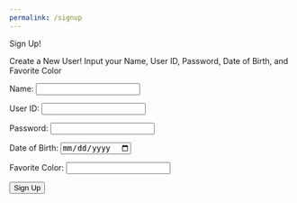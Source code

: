 ```yaml
---
permalink: /signup
---
```


<!-- 
A simple HTML login form with a Login action when button is pressed.  

The form triggers the login_user function defined in the JavaScript below when the Login button is pressed.
-->

<p class="title"> Sign Up! </p>

<p>Create a New User! Input your Name, User ID, Password, Date of Birth, and Favorite Color</p>

<form action="javascript:signup_user()">
    <p><label>
        Name:
        <input type="text" name="name" id="name" required>
    </label></p>
    <p><label>
        User ID:
        <input type="text" name="uid" id="uid" required>
    </label></p>
        <p><label>
        Password:
        <input type="password" name="password" id="password" required>
    </label></p>
        <p><label>
        Date of Birth:
        <input type="date" name="dob" id="dob" required>
    </label></p>
        <p><label>
        Favorite Color:
        <input type="text" name="color" id="color" required>
    </label></p>
    <p>
        <button class="signup-button">Sign Up</button>
    </p>

<!-- 
Below JavaScript code is designed to handle user authentication in a web application. It's written to work with a backend server that uses JWT (JSON Web Tokens) for authentication.

The script defines a function when the page loads. This function is triggered when the Login button in the HTML form above is pressed. 
 -->
<script type="module">
    // uri variable and options object are obtained from config.js
    import { uri, options } from '{{site.baseurl}}/assets/js/api/config.js';

function signup_user() {
    // Set Create User endpoint
    const url = uri + '/api/users/';

    // Set body of request to include signup data from DOM
    const body = {
        name: document.getElementById("name").value,
        uid: document.getElementById("uid").value,
        password: document.getElementById("password").value,
        dob: document.getElementById("dob").value,
        color: document.getElementById("color").value,
    };

    // Change options according to Authentication requirements
    const createOptions = {
        ...options,
        method: 'POST',
        cache: 'no-cache',
        body: JSON.stringify(body)
    };

    // Fetch to create user
    fetch(url, createOptions)
        .then(response => {
            if (!response.ok) {
                const errorMsg = 'Signup error: ' + response.status;
                console.log(errorMsg);
                alert("Error creating user");
                return;
            }

            // Success - user created
            alert("User created successfully!");
            window.location.href = "{{site.baseurl}}/index";
        })
        .catch(err => {
            console.error(err);
        });
}
    // Attach signup_user to the window object, allowing access to form action
    window.signup_user = signup_user;
</script>
